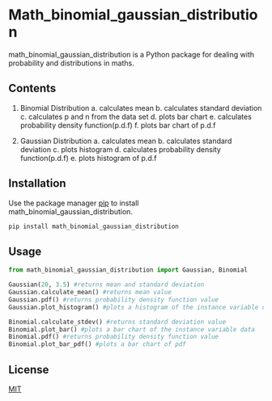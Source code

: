 # Math_binomial_gaussian_distribution
math_binomial_gaussian_distribution is a Python package for dealing with probability and distributions in maths. 

## Contents
1. Binomial Distribution
  a. calculates mean 
  b. calculates standard deviation
  c. calculates p and n from the data set
  d. plots bar chart
  e. calculates probability density function(p.d.f)
  f. plots bar chart of p.d.f

2. Gaussian Distribution
  a. calculates mean 
  b. calculates standard deviation
  c. plots histogram
  d. calculates probability density function(p.d.f)
  e. plots histogram of p.d.f
  
  ## Installation
  Use the package manager [pip](https://pip.pypa.io/en/stable/) to install math_binomial_gaussian_distribution.
  
  ```bash
  pip install math_binomial_gaussian_distribution
  ```
  
 ## Usage
 
 ```python
 from math_binomial_gaussian_distribution import Gaussian, Binomial
 
 Gaussian(20, 3.5) #returns mean and standard deviation
 Gaussian.calculate_mean() #returns mean value
 Gaussian.pdf() #returns probability density function value
 Gaussian.plot_histogram() #plots a histogram of the instance variable data 
 
 Binomial.calculate_stdev() #returns standard deviation value
 Binomial.plot_bar() #plots a bar chart of the instance variable data 
 Binomial.pdf() #returns probability density function value
 Binomial.plot_bar_pdf() #plots a bar chart of pdf
 
 ```
 ## License
[MIT](https://opensource.org/licenses/MIT)
  
  
